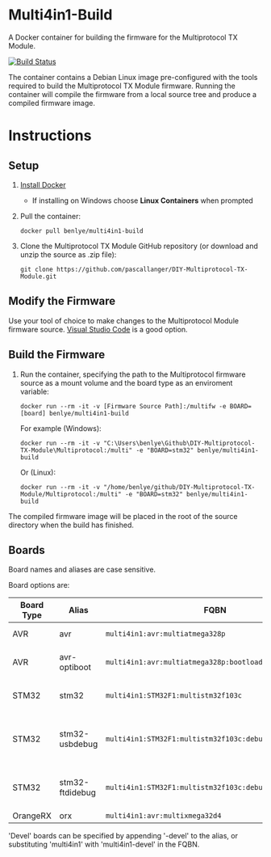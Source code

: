 # Multi4in1-Build
A Docker container for building the firmware for the Multiprotocol TX Module.

[![Build Status](https://travis-ci.org/benlye/Multi4in1-Build.svg?branch=master)](https://travis-ci.org/benlye/Multi4in1-Build)

The container contains a Debian Linux image pre-configured with the tools required to build the Multiprotocol TX Module firmware.  Running the container will compile the firmware from a local source tree and produce a compiled firmware image.

# Instructions
## Setup
1. [Install Docker](https://docs.docker.com/install/)
   * If installing on Windows choose **Linux Containers** when prompted

1. Pull the container:

   `docker pull benlye/multi4in1-build`

1. Clone the Multiprotocol TX Module GitHub repository (or download and unzip the source as .zip file):

   `git clone https://github.com/pascallanger/DIY-Multiprotocol-TX-Module.git`

## Modify the Firmware
Use your tool of choice to make changes to the Multiprotocol Module firmware source.  [Visual Studio Code](https://code.visualstudio.com/download) is a good option.

## Build the Firmware
1. Run the container, specifying the path to the Multiprotocol firmware source as a mount volume and the board type as an enviroment variable:

   `docker run --rm -it -v [Firmware Source Path]:/multifw -e BOARD=[board] benlye/multi4in1-build`
   
   For example (Windows):
   
   `docker run --rm -it -v "C:\Users\benlye\Github\DIY-Multiprotocol-TX-Module\Multiprotocol:/multi" -e "BOARD=stm32" benlye/multi4in1-build`
   
   Or (Linux):
   
   `docker run --rm -it -v "/home/benlye/github/DIY-Multiprotocol-TX-Module/Multiprotocol:/multi" -e "BOARD=stm32" benlye/multi4in1-build`

The compiled firmware image will be placed in the root of the source directory when the build has finished.  

## Boards
Board names and aliases are case sensitive.

Board options are:

| Board Type | Alias | FQBN | Equivalent IDE Option |
| --- | --- | --- | --- |
| AVR | avr | `multi4in1:avr:multiatmega328p` | Bootloader => None |
| AVR | avr-optiboot | `multi4in1:avr:multiatmega328p:bootloader=optiboot` | Bootloader => Optiboot |
| STM32 | stm32 | `multi4in1:STM32F1:multistm32f103c` | Debug Option => None |
| STM32 | stm32-usbdebug | `multi4in1:STM32F1:multistm32f103c:debug_option=native` | Debug Option => Native USB Debugging |
| STM32 | stm32-ftdidebug | `multi4in1:STM32F1:multistm32f103c:debug_option=ftdi` | Debug Option => FTDI Debugging |
| OrangeRX | orx | `multi4in1:avr:multixmega32d4` | |

'Devel' boards can be specified by appending '-devel' to the alias, or substituting 'multi4in1' with 'multi4in1-devel' in the FQBN.
